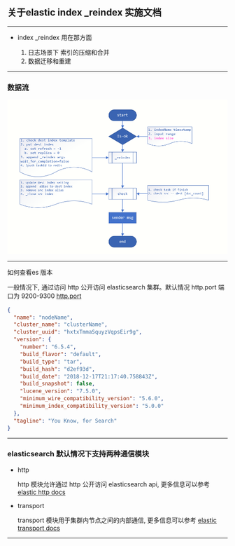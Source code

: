 ## 关于elastic index _reindex 实施文档

---
- index _reindex 用在那方面

  1.  日志场景下 索引的压缩和合并
  2.  数据迁移和重建
---

### 数据流
![elastic.index._reindex-Architecture](/ElasticStack/images/ops.elastic.index._reindex.png)

---
如何查看es 版本

一般情况下, 通过访问 http 公开访问 elasticsearch 集群。默认情况 http.port 端口为 9200-9300 [http.port](https://www.elastic.co/guide/en/elasticsearch/reference/current/modules-http.html#_settings)

```json
{
  "name": "nodeName",
  "cluster_name": "clusterName",
  "cluster_uuid": "hxtxTmmaSquyzVqpsEir9g",
  "version": {
    "number": "6.5.4",
    "build_flavor": "default",
    "build_type": "tar",
    "build_hash": "d2ef93d",
    "build_date": "2018-12-17T21:17:40.758843Z",
    "build_snapshot": false,
    "lucene_version": "7.5.0",
    "minimum_wire_compatibility_version": "5.6.0",
    "minimum_index_compatibility_version": "5.0.0"
  },
  "tagline": "You Know, for Search"
}
```
---

### elasticsearch 默认情况下支持两种通信模块
- http

    http 模块允许通过 http 公开访问 elasticsearch api, 更多信息可以参考 [elastic http docs](https://www.elastic.co/guide/en/elasticsearch/reference/current/modules-http.html)
- transport

     transport 模块用于集群内节点之间的内部通信, 更多信息可以参考 [elastic transport docs](https://www.elastic.co/guide/en/elasticsearch/reference/current/modules-transport.html)

---
